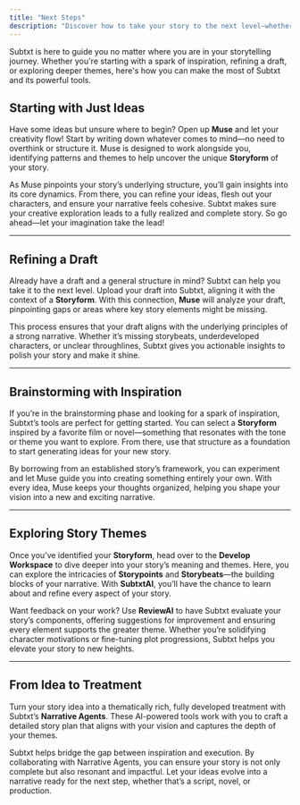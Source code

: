 ```yaml
---
title: "Next Steps"
description: "Discover how to take your story to the next level—whether you're brainstorming ideas, refining a draft, or exploring deeper themes."
---
```


Subtxt is here to guide you no matter where you are in your storytelling journey. Whether you're starting with a spark of inspiration, refining a draft, or exploring deeper themes, here's how you can make the most of Subtxt and its powerful tools.

## **Starting with Just Ideas**

Have some ideas but unsure where to begin? Open up **Muse** and let your creativity flow! Start by writing down whatever comes to mind—no need to overthink or structure it. Muse is designed to work alongside you, identifying patterns and themes to help uncover the unique **Storyform** of your story.

As Muse pinpoints your story’s underlying structure, you’ll gain insights into its core dynamics. From there, you can refine your ideas, flesh out your characters, and ensure your narrative feels cohesive. Subtxt makes sure your creative exploration leads to a fully realized and complete story. So go ahead—let your imagination take the lead!

---

## **Refining a Draft**

Already have a draft and a general structure in mind? Subtxt can help you take it to the next level. Upload your draft into Subtxt, aligning it with the context of a **Storyform**. With this connection, **Muse** will analyze your draft, pinpointing gaps or areas where key story elements might be missing.

This process ensures that your draft aligns with the underlying principles of a strong narrative. Whether it’s missing storybeats, underdeveloped characters, or unclear throughlines, Subtxt gives you actionable insights to polish your story and make it shine.

---

## **Brainstorming with Inspiration**

If you’re in the brainstorming phase and looking for a spark of inspiration, Subtxt’s tools are perfect for getting started. You can select a **Storyform** inspired by a favorite film or novel—something that resonates with the tone or theme you want to explore. From there, use that structure as a foundation to start generating ideas for your new story.

By borrowing from an established story’s framework, you can experiment and let Muse guide you into creating something entirely your own. With every idea, Muse keeps your thoughts organized, helping you shape your vision into a new and exciting narrative.

---

## **Exploring Story Themes**

Once you’ve identified your **Storyform**, head over to the **Develop Workspace** to dive deeper into your story’s meaning and themes. Here, you can explore the intricacies of **Storypoints** and **Storybeats**—the building blocks of your narrative. With **SubtxtAI**, you’ll have the chance to learn about and refine every aspect of your story.

Want feedback on your work? Use **ReviewAI** to have Subtxt evaluate your story’s components, offering suggestions for improvement and ensuring every element supports the greater theme. Whether you’re solidifying character motivations or fine-tuning plot progressions, Subtxt helps you elevate your story to new heights.

---

## **From Idea to Treatment**

Turn your story idea into a thematically rich, fully developed treatment with Subtxt’s **Narrative Agents**. These AI-powered tools work with you to craft a detailed story plan that aligns with your vision and captures the depth of your themes.

Subtxt helps bridge the gap between inspiration and execution. By collaborating with Narrative Agents, you can ensure your story is not only complete but also resonant and impactful. Let your ideas evolve into a narrative ready for the next step, whether that’s a script, novel, or production.